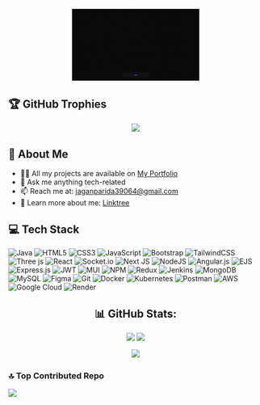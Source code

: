 <p align="center">
  <img src="gigIMG.gif" width="50%" />
</p>

## 🏆 GitHub Trophies
<p align="center">
  <img src="https://github-profile-trophy.vercel.app/?username=jaganparida&theme=aura&no-frame=false&no-bg=false&margin-w=4" />
</p>

## 💫 About Me
- 👨‍💻 All my projects are available on [My Portfolio](https://jaganparida.github.io/Portfolio/)  
- 💬 Ask me anything tech-related  
- 📫 Reach me at: jaganparida39064@gmail.com  
- 📄 Learn more about me: [Linktree](https://linktr.ee/JaganParida?utm_source=linktree_admin_share)


## 💻 Tech Stack
  ![Java](https://img.shields.io/badge/java-%23ED8B00.svg?style=for-the-badge&logo=openjdk&logoColor=white)
  ![HTML5](https://img.shields.io/badge/html5-%23E34F26.svg?style=for-the-badge&logo=html5&logoColor=white) 
  ![CSS3](https://img.shields.io/badge/css3-%231572B6.svg?style=for-the-badge&logo=css3&logoColor=white) 
  ![JavaScript](https://img.shields.io/badge/javascript-%23323330.svg?style=for-the-badge&logo=javascript&logoColor=%23F7DF1E) 
  ![Bootstrap](https://img.shields.io/badge/bootstrap-%238511FA.svg?style=for-the-badge&logo=bootstrap&logoColor=white) 
  ![TailwindCSS](https://img.shields.io/badge/tailwindcss-%2338B2AC.svg?style=for-the-badge&logo=tailwind-css&logoColor=white) 
  ![Three js](https://img.shields.io/badge/threejs-black?style=for-the-badge&logo=three.js&logoColor=white) 
  ![React](https://img.shields.io/badge/react-%2320232a.svg?style=for-the-badge&logo=react&logoColor=%2361DAFB) 
  ![Socket.io](https://img.shields.io/badge/Socket.io-black?style=for-the-badge&logo=socket.io&badgeColor=010101) 
  ![Next JS](https://img.shields.io/badge/Next-black?style=for-the-badge&logo=next.js&logoColor=white)
  ![NodeJS](https://img.shields.io/badge/node.js-6DA55F?style=for-the-badge&logo=node.js&logoColor=white) 
  ![Angular.js](https://img.shields.io/badge/angular.js-%23E23237.svg?style=for-the-badge&logo=angularjs&logoColor=white) 
  ![EJS](https://img.shields.io/badge/ejs-%23B4CA65.svg?style=for-the-badge&logo=ejs&logoColor=black) 
  ![Express.js](https://img.shields.io/badge/express.js-%23404d59.svg?style=for-the-badge&logo=express&logoColor=%2361DAFB) 
  ![JWT](https://img.shields.io/badge/JWT-black?style=for-the-badge&logo=JSON%20web%20tokens) 
  ![MUI](https://img.shields.io/badge/MUI-%230081CB.svg?style=for-the-badge&logo=mui&logoColor=white) 
  ![NPM](https://img.shields.io/badge/NPM-%23CB3837.svg?style=for-the-badge&logo=npm&logoColor=white) 
  ![Redux](https://img.shields.io/badge/redux-%23593d88.svg?style=for-the-badge&logo=redux&logoColor=white) 
  ![Jenkins](https://img.shields.io/badge/jenkins-%232C5263.svg?style=for-the-badge&logo=jenkins&logoColor=white) 
  ![MongoDB](https://img.shields.io/badge/MongoDB-%234ea94b.svg?style=for-the-badge&logo=mongodb&logoColor=white) 
  ![MySQL](https://img.shields.io/badge/mysql-4479A1.svg?style=for-the-badge&logo=mysql&logoColor=white) 
  ![Figma](https://img.shields.io/badge/figma-%23F24E1E.svg?style=for-the-badge&logo=figma&logoColor=white) 
  ![Git](https://img.shields.io/badge/git-%23F05033.svg?style=for-the-badge&logo=git&logoColor=white) 
  ![Docker](https://img.shields.io/badge/docker-%230db7ed.svg?style=for-the-badge&logo=docker&logoColor=white) 
  ![Kubernetes](https://img.shields.io/badge/kubernetes-%23326ce5.svg?style=for-the-badge&logo=kubernetes&logoColor=white) 
  ![Postman](https://img.shields.io/badge/Postman-FF6C37?style=for-the-badge&logo=postman&logoColor=white) 
  ![AWS](https://img.shields.io/badge/AWS-%23FF9900.svg?style=for-the-badge&logo=amazon-aws&logoColor=white) 
  ![Google Cloud](https://img.shields.io/badge/GoogleCloud-%234285F4.svg?style=for-the-badge&logo=google-cloud&logoColor=white) 
  ![Render](https://img.shields.io/badge/Render-%46E3B7.svg?style=for-the-badge&logo=render&logoColor=white) 


<h2 align="center">📊 GitHub Stats:</h2>

<p align="center">
  <img src="https://github-readme-stats.vercel.app/api?username=jaganparida&theme=aura&hide_border=true&include_all_commits=false&count_private=false" height="170em" />
  <img src="https://nirzak-streak-stats.vercel.app/?user=jaganparida&theme=aura&hide_border=true" height="170em" />
</p>

<p align="center">
  <img src="https://github-readme-stats.vercel.app/api/top-langs/?username=jaganparida&theme=aura&hide_border=false&include_all_commits=false&count_private=false&layout=compact" height="180em" />
</p>


  ### 🔝 Top Contributed Repo
  ![](https://github-contributor-stats.vercel.app/api?username=jaganparida&limit=5&theme=dark&combine_all_yearly_contributions=true)


